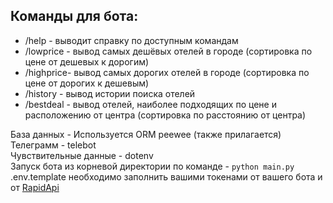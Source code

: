 ## Команды для бота:

- /help - выводит справку по доступным командам
- /lowprice - вывод самых дешёвых отелей в городе (сортировка по цене от дешевых к дорогим)
- /highprice- вывод самых дорогих отелей в городе (сортировка по цене от дорогих к дешевым)
- /history - вывод истории поиска отелей
- /bestdeal - вывод отелей, наиболее подходящих по цене и расположению от центра (сортировка по расстоянию от центра)

База данных - Используется ORM peewee (также прилагается)\
Телеграмм - telebot\
Чувствительные данные - dotenv\
Запуск бота из корневой директории по команде - `python main.py`\
.env.template необходимо заполнить  вашими токенами от вашего бота и от [RapidApi](https://rapidapi.com/ru/apidojo/api/hotels4/)


